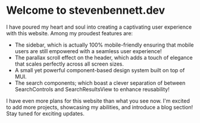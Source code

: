 # Welcome to stevenbennett.dev

I have poured my heart and soul into creating a captivating user experience with this website. Among my proudest features are:
* The sidebar, which is actually 100% mobile-friendly ensuring that mobile users are still empowered with a seamless user experience!
* The parallax scroll effect on the header, which adds a touch of elegance that scales perfectly across all screen sizes.
* A small yet powerful component-based design system built on top of MUI.
* The search components; which boast a clever separation of between SearchControls and SearchResultsView to enhance reusability!

I have even more plans for this website than what you see now. I'm excited to add more projects, showcasing my abilities, and introduce a blog section! Stay tuned for exciting updates.
